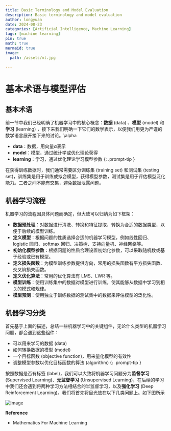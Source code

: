 ```yaml
---
title: Basic Terminology and Model Evaluation
description: Basic terminology and model evaluation
author: longyuan
date: 2024-08-23 
categories: [Artificial Intelligence, Machine Learning]
tags: [machine learning]
pin: true
math: true
mermaid: true
image:
  path: /assets/ml.jpg

---
```


# 基本术语与模型评估

## 基本术语  

前一节中我们已经明确了机器学习中的核心概念：**数据** (data) 、**模型** (model) 和**学习** (learning) ，接下来我们明确一下它们的数学表示，以便我们用更为严谨的数学语言展开接下来的讨论。\alpha

>

- **data**：数据，用向量$\alpha$表示
- **model**：模型，通过统计学或优化理论获得
- **learning**：学习，通过优化理论学习模型参数 
  {: .prompt-tip }

在获得训练数据时，我们通常需要区分训练集 (training set) 和测试集 (testing set)，训练集是用于训练或拟合模型，获得模型参数，测试集是用于评估模型泛化能力。二者之间不能有交集，避免数据泄露问题。

## 机器学习流程

机器学习的流程因具体问题而确定，但大致可以归纳为如下框架：

- **数据预处理**：对数据进行清洗、转换和特征提取，转换为合适的数据类型，以便于后续的模型训练。
- **定义模型**：根据问题的性质选择合适的机器学习模型，例如线性回归、logistic 回归、softmax 回归、决策树、支持向量机、神经网络等。
- **初始化模型参数**：根据问题的性质合理设置初始化参数，可以采取随机数或基于经验或已有模型。
- **定义损失函数**：为模型训练参数提供方向，常用的损失函数有平方损失函数、交叉熵损失函数。
- **定义优化算法**：常用的优化算法有 LMS、LWR 等。
- **模型训练**：使用训练集中的数据对模型进行训练，使其能够从数据中学习到相关的模式和规律。
- **模型预测**：使用独立于训练数据的测试集中的数据来评估模型的泛化性。

## 机器学习分类

首先基于上面的描述，总结一些机器学习中的关键组件，无论什么类型的机器学习问题，都会遇到这些组件：

>

- 可以用来学习的数据 (data)
- 如何转换数据的模型 (model)
- 一个目标函数 (objective function)，用来量化模型的有效性
- 调整模型参数以优化目标函数的算法 (algorithm) 
  {: .prompt-tip }

按照数据是否有标签 (label)，我们可以大致将机器学习问题分为**监督学习** (Supervised Learning)、**无监督学习** (Unsupervised Learning)，在后续的学习中我们还会遇到将两种学习方法相结合的半监督学习，以及**强化学习** (Deep Reinforcement Learning)。我们将首先将目光放在以下几类问题上。如下图所示

![image](https://github.com/user-attachments/assets/9aa5eaa5-3f68-43a7-9648-a506cc9d5c4e)


**Reference**

* Mathematics For Machine Learning